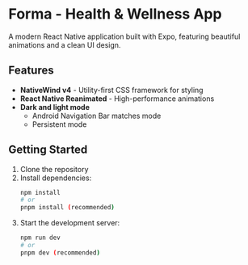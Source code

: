 # Forma - Health & Wellness App

A modern React Native application built with Expo, featuring beautiful animations and a clean UI design.

## Features

- **NativeWind v4** - Utility-first CSS framework for styling
- **React Native Reanimated** - High-performance animations
- **Dark and light mode**
  - Android Navigation Bar matches mode
  - Persistent mode

## Getting Started

1. Clone the repository
2. Install dependencies:
   ```bash
   npm install
   # or
   pnpm install (recommended)
   ```
3. Start the development server:
   ```bash
   npm run dev
   # or
   pnpm dev (recommended)
   ```
